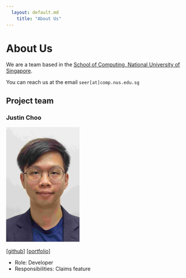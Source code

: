 ```yaml
---
  layout: default.md
    title: "About Us"
---
```


# About Us

We are a team based in the [School of Computing, National University of Singapore](http://www.comp.nus.edu.sg).

You can reach us at the email `seer[at]comp.nus.edu.sg`

## Project team

### Justin Choo

<img src="images/justincjr.png" width="200px">

[[github](https://github.com/Justincjr)]
[[portfolio](team/johndoe.md)]

* Role: Developer
* Responsibilities: Claims feature

